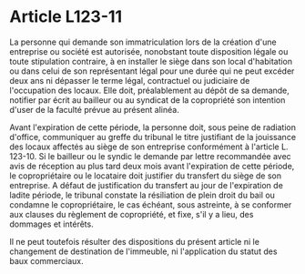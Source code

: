 # Article L123-11

La personne qui demande son immatriculation lors de la création d'une entreprise ou société est autorisée, nonobstant toute disposition légale ou toute stipulation contraire, à en installer le siège dans son local d'habitation ou dans celui de son représentant légal pour une durée qui ne peut excéder deux ans ni dépasser le terme légal, contractuel ou judiciaire de l'occupation des locaux. Elle doit, préalablement au dépôt de sa demande, notifier par écrit au bailleur ou au syndicat de la copropriété son intention d'user de la faculté prévue au présent alinéa.

Avant l'expiration de cette période, la personne doit, sous peine de radiation d'office, communiquer au greffe du tribunal le titre justifiant de la jouissance des locaux affectés au siège de son entreprise conformément à l'article L. 123-10. Si le bailleur ou le syndic le demande par lettre recommandée avec avis de réception au plus tard deux mois avant l'expiration de cette période, le copropriétaire ou le locataire doit justifier du transfert du siège de son entreprise. A défaut de justification du transfert au jour de l'expiration de ladite période, le tribunal constate la résiliation de plein droit du bail ou condamne le copropriétaire, le cas échéant, sous astreinte, à se conformer aux clauses du règlement de copropriété, et fixe, s'il y a lieu, des dommages et intérêts.

Il ne peut toutefois résulter des dispositions du présent article ni le changement de destination de l'immeuble, ni l'application du statut des baux commerciaux.
